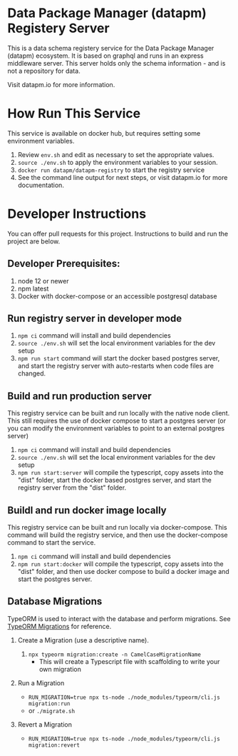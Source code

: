 # Data Package Manager (datapm) Registery Server

This is a data schema registery service for the Data Package Manager (datapm) ecosystem. It is based on graphql and runs in an express middleware server. This server holds only the schema information - and is not a repository for data.

Visit datapm.io for more information.

# How Run This Service
This service is available on docker hub, but requires setting some environment variables. 

1. Review `env.sh` and edit as necessary to set the appropriate values. 
2. `source ./env.sh` to apply the environment variables to your session. 
3. `docker run datapm/datapm-registry` to start the registry service
4. See the command line output for next steps, or visit datapm.io for more documentation.

# Developer Instructions

You can offer pull requests for this project. Instructions to build and run the project are below.


## Developer Prerequisites:
1. node 12 or newer
2. npm latest
3. Docker with docker-compose or an accessible postgresql database

## Run registry server in developer mode

1. `npm ci` command will install and build dependencies
2. `source ./env.sh` will set the local environment variables for the dev setup
4. `npm run start` command will start the docker based postgres server, and start the registry server with auto-restarts when code files are changed.

## Build and run production server

This registry service can be built and run locally with the native node client. This still requires the use of docker compose to start a postgres server (or you can modify the environment variables to point to an external postgres server)

1. `npm ci` command will install and build dependencies
2. `source ./env.sh` will set the local environment variables for the dev setup
4. `npm run start:server` will compile the typescript, copy assets into the "dist" folder, start the docker based postgres server, and start the registry server from the "dist" folder. 

## Buildl and run docker image locally

This registry service can be built and run locally via docker-compose. This command will build the registry service, and then use the docker-compose command to start the service. 

1. `npm ci` command will install and build dependencies
2. `npm run start:docker` will compile the typescript, copy assets into the "dist" folder, and then use docker compose to build a docker image and start the postgres server.


## Database Migrations

TypeORM is used to interact with the database and perform migrations. See [TypeORM Migrations](https://github.com/typeorm/typeorm/blob/master/docs/migrations.md) for reference.

1. Create a Migration (use a descriptive name).

   1. `npx typeorm migration:create -n CamelCaseMigrationName`
      - This will create a Typescript file with scaffolding to write your own migration

1. Run a Migration

   - `RUN_MIGRATION=true npx ts-node ./node_modules/typeorm/cli.js migration:run`
   - or `./migrate.sh`

1. Revert a Migration

   - `RUN_MIGRATION=true npx ts-node ./node_modules/typeorm/cli.js migration:revert`
